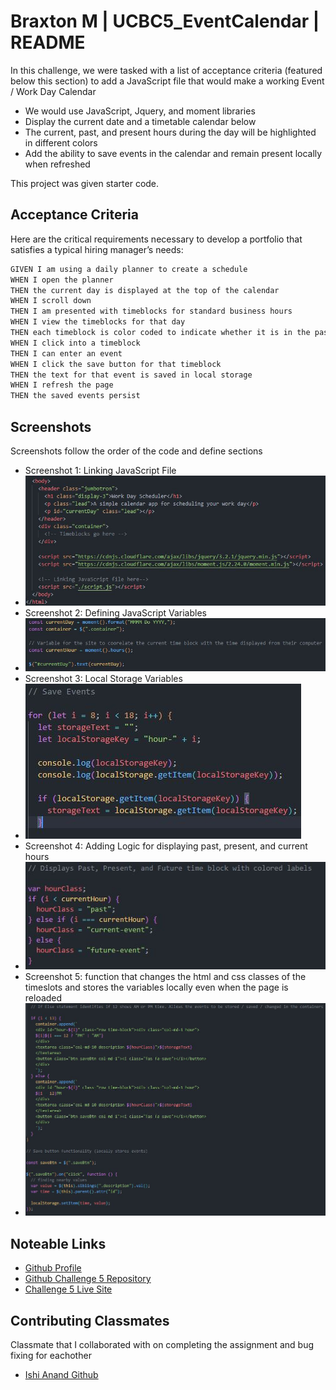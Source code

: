 # Braxton M | UCBC5_EventCalendar | README

In this challenge, we were tasked with a list of acceptance criteria (featured below this section) to add a JavaScript file that would make a working Event / Work Day Calendar

* We would use JavaScript, Jquery, and moment libraries
* Display the current date and a timetable calendar below
* The current, past, and present hours during the day will be highlighted in different colors
* Add the ability to save events in the calendar and remain present locally when refreshed

This project was given starter code.


## Acceptance Criteria

Here are the critical requirements necessary to develop a portfolio that satisfies a typical hiring manager’s needs:

```md
GIVEN I am using a daily planner to create a schedule
WHEN I open the planner
THEN the current day is displayed at the top of the calendar
WHEN I scroll down
THEN I am presented with timeblocks for standard business hours
WHEN I view the timeblocks for that day
THEN each timeblock is color coded to indicate whether it is in the past, present, or future
WHEN I click into a timeblock
THEN I can enter an event
WHEN I click the save button for that timeblock
THEN the text for that event is saved in local storage
WHEN I refresh the page
THEN the saved events persist
```

## Screenshots

Screenshots follow the order of the code and define sections 

* Screenshot 1: Linking JavaScript File
* ![App Screenshot](./Assets/README%20Screenshots/screenshot1.JPG)
* Screenshot 2: Defining JavaScript Variables
* ![App Screenshot](./Assets/README%20Screenshots/screenshot2.JPG)
* Screenshot 3: Local Storage Variables
* ![App Screenshot](./Assets/README%20Screenshots/screenshot3.JPG)
* Screenshot 4: Adding Logic for displaying past, present, and current hours
* ![App Screenshot](./Assets/README%20Screenshots/screenshot4.JPG)
* Screenshot 5: function that changes the html and css classes of the timeslots and stores the variables locally even when the page is reloaded
* ![App Screenshot](./Assets/README%20Screenshots/screenshot5.JPG)


## Noteable Links

 - [Github Profile](https://github.com/BrackyM)
 - [Github Challenge 5 Repository](https://github.com/BrackyM/UCBC5_EventCalendar)
 - [Challenge 5 Live Site](https://brackym.github.io/UCBC2_FirstPortfolioPage/)

## Contributing Classmates

Classmate that I collaborated with on completing the assignment and bug fixing for eachother

- [Ishi Anand Github](https://github.com/ianad389)